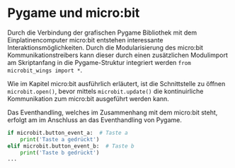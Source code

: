 # Pygame und micro:bit
Durch die Verbindung der grafischen Pygame Bibliothek mit dem Einplatinencomputer micro:bit
entstehen interessante Interaktionsmöglichkeiten.
Durch die Modularisierung des micro:bit Kommunikationstreibers kann dieser durch einen
zusätzlichen Modulimport am Skriptanfang in die Pygame-Struktur integriert werden `from microbit_wings import *`.

Wie im Kapitel micro:bit ausführlich erläutert, ist die Schnittstelle zu öffnen `microbit.open()`,
bevor mittels `microbit.update()` die kontinuirliche Kommunikation zum micro:bit ausgeführt werden kann.  

Das Eventhandling, welches im Zusammenhang mit dem micro:bit steht, erfolgt am  im Anschluss an das Eventhandling
von Pygame.
````python
if microbit.button_event_a:  # Taste a
    print('Taste a gedrückt')
elif microbit.button_event_b:  # Taste b
    print('Taste b gedrückt')
...
````

